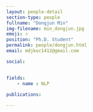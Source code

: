 ```yaml
---
layout: people-detail
section-type: people
fullname: "Dongjun Min"
img-filename: min_dongjun.jpg
emoji: ⭐
position: "Ph.D. Student"
permalink: people/dongjun.html
email: mdjkoc1412@gmail.com

social:

 
fields:
    - name : NLP
        
publications:

---
```

